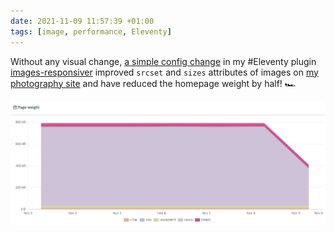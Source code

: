 ```yaml
---
date: 2021-11-09 11:57:39 +01:00
tags: [image, performance, Eleventy]
---
```


Without any visual change, [a simple config change](https://github.com/nhoizey/nicolas-hoizey.photo/commit/eedb16f13368d307a0eeed1a5de086795abdccd5) in my #Eleventy plugin [images-responsiver](https://nhoizey.github.io/images-responsiver/eleventy-plugin-images-responsiver/) improved `srcset` and `sizes` attributes of images on [my photography site](https://nicolas-hoizey.photo/) and have reduced the homepage weight by half! 🏎

![A graph shows images weight has been reduced by half](nicolas-hoizey-photo-responsive-images-fix.png)
